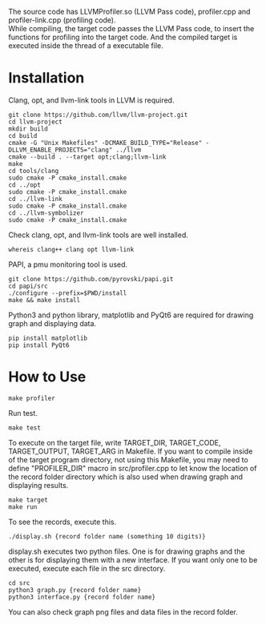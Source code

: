 The source code has LLVMProfiler.so (LLVM Pass code), profiler.cpp and profiler-link.cpp (profiling code).  
While compiling, the target code passes the LLVM Pass code, to insert the functions for profiling into the target code. And the compiled target is executed inside the thread of a executable file.
# Installation
Clang, opt, and llvm-link tools in LLVM is required.
```
git clone https://github.com/llvm/llvm-project.git
cd llvm-project
mkdir build
cd build
cmake -G "Unix Makefiles" -DCMAKE_BUILD_TYPE="Release" -DLLVM_ENABLE_PROJECTS="clang" ../llvm
cmake --build . --target opt;clang;llvm-link 
make
cd tools/clang
sudo cmake -P cmake_install.cmake
cd ../opt
sudo cmake -P cmake_install.cmake
cd ../llvm-link
sudo cmake -P cmake_install.cmake
cd ../llvm-symbolizer
sudo cmake -P cmake_install.cmake
```
Check clang, opt, and llvm-link tools are well installed.
```
whereis clang++ clang opt llvm-link
```
PAPI, a pmu monitoring tool is used.
```
git clone https://github.com/pyrovski/papi.git
cd papi/src
./configure --prefix=$PWD/install
make && make install
```
Python3 and python library, matplotlib and PyQt6 are required for drawing graph and displaying data.
```
pip install matplotlib
pip install PyQt6
```
# How to Use
```	
make profiler
```
Run test.
```
make test
```
To execute on the target file, write TARGET\_DIR, TARGET\_CODE, TARGET\_OUTPUT, TARGET\_ARG in Makefile.
If you want to compile inside of the target program directory, not using this Makefile, you may need to define "PROFILER\_DIR" macro in src/profiler.cpp to let know the location of the record folder directory which is also used when drawing graph and displaying results.
```
make target
make run
```
To see the records, execute this.
```
./display.sh {record folder name (something 10 digits)}
```
display.sh executes two python files. One is for drawing graphs and the other is for displaying them with a new interface. If you want only one to be executed, execute each file in the src directory.
```
cd src
python3 graph.py {record folder name}
python3 interface.py {record folder name}
```
You can also check graph png files and data files in the record folder.

